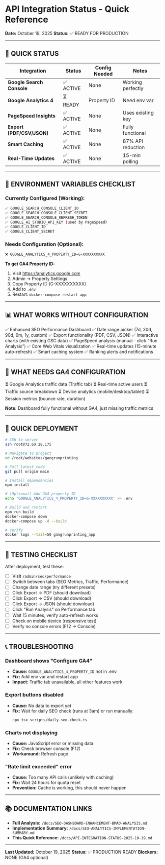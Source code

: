 # API Integration Status - Quick Reference

**Date:** October 19, 2025
**Status:** ✅ READY FOR PRODUCTION

---

## 🎯 **QUICK STATUS**

| Integration               | Status    | Config Needed | Notes             |
| ------------------------- | --------- | ------------- | ----------------- |
| **Google Search Console** | ✅ ACTIVE | None          | Working perfectly |
| **Google Analytics 4**    | ⏳ READY  | Property ID   | Need env var      |
| **PageSpeed Insights**    | ✅ ACTIVE | None          | Uses existing key |
| **Export (PDF/CSV/JSON)** | ✅ ACTIVE | None          | Fully functional  |
| **Smart Caching**         | ✅ ACTIVE | None          | 87% API reduction |
| **Real-Time Updates**     | ✅ ACTIVE | None          | 15-min polling    |

---

## 🔧 **ENVIRONMENT VARIABLES CHECKLIST**

### **Currently Configured (Working):**

```bash
✅ GOOGLE_SEARCH_CONSOLE_CLIENT_ID
✅ GOOGLE_SEARCH_CONSOLE_CLIENT_SECRET
✅ GOOGLE_SEARCH_CONSOLE_REFRESH_TOKEN
✅ GOOGLE_AI_STUDIO_API_KEY (used by PageSpeed)
✅ GOOGLE_CLIENT_ID
✅ GOOGLE_CLIENT_SECRET
```

### **Needs Configuration (Optional):**

```bash
❌ GOOGLE_ANALYTICS_4_PROPERTY_ID=G-XXXXXXXXXX
```

**To get GA4 Property ID:**

1. Visit https://analytics.google.com
2. Admin → Property Settings
3. Copy Property ID (G-XXXXXXXXXX)
4. Add to `.env`
5. Restart: `docker-compose restart app`

---

## 📊 **WHAT WORKS WITHOUT CONFIGURATION**

✅ Enhanced SEO Performance Dashboard
✅ Date range picker (7d, 30d, 90d, 6m, 1y, custom)
✅ Export functionality (PDF, CSV, JSON)
✅ Interactive charts (with existing GSC data)
✅ PageSpeed analysis (manual - click "Run Analysis")
✅ Core Web Vitals visualization
✅ Real-time updates (15-minute auto-refresh)
✅ Smart caching system
✅ Ranking alerts and notifications

---

## 📝 **WHAT NEEDS GA4 CONFIGURATION**

⏳ Google Analytics traffic data (Traffic tab)
⏳ Real-time active users
⏳ Traffic source breakdown
⏳ Device analytics (mobile/desktop/tablet)
⏳ Session metrics (bounce rate, duration)

**Note:** Dashboard fully functional without GA4, just missing traffic metrics

---

## 🚀 **QUICK DEPLOYMENT**

```bash
# SSH to server
ssh root@72.60.28.175

# Navigate to project
cd /root/websites/gangrunprinting

# Pull latest code
git pull origin main

# Install dependencies
npm install

# (Optional) Add GA4 property ID
echo 'GOOGLE_ANALYTICS_4_PROPERTY_ID=G-XXXXXXXXXX' >> .env

# Build and restart
npm run build
docker-compose down
docker-compose up -d --build

# Verify
docker logs --tail=50 gangrunprinting_app
```

---

## 🧪 **TESTING CHECKLIST**

After deployment, test these:

- [ ] Visit `/admin/seo/performance`
- [ ] Switch between tabs (SEO Metrics, Traffic, Performance)
- [ ] Change date range (try different presets)
- [ ] Click Export → PDF (should download)
- [ ] Click Export → CSV (should download)
- [ ] Click Export → JSON (should download)
- [ ] Click "Run Analysis" on Performance tab
- [ ] Wait 15 minutes, verify auto-refresh works
- [ ] Check on mobile device (responsive test)
- [ ] Verify no console errors (F12 → Console)

---

## 📞 **TROUBLESHOOTING**

### **Dashboard shows "Configure GA4"**

- **Cause:** `GOOGLE_ANALYTICS_4_PROPERTY_ID` not in .env
- **Fix:** Add env var and restart app
- **Impact:** Traffic tab unavailable, all other features work

### **Export buttons disabled**

- **Cause:** No data to export yet
- **Fix:** Wait for daily SEO check (runs at 3am) or run manually:
  ```bash
  npx tsx scripts/daily-seo-check.ts
  ```

### **Charts not displaying**

- **Cause:** JavaScript error or missing data
- **Fix:** Check browser console (F12)
- **Workaround:** Refresh page

### **"Rate limit exceeded" error**

- **Cause:** Too many API calls (unlikely with caching)
- **Fix:** Wait 24 hours for quota reset
- **Prevention:** Cache is working, this should never happen

---

## 📚 **DOCUMENTATION LINKS**

- **Full Analysis:** `/docs/SEO-DASHBOARD-ENHANCEMENT-BMAD-ANALYSIS.md`
- **Implementation Summary:** `/docs/SEO-ANALYTICS-IMPLEMENTATION-SUMMARY.md`
- **This Quick Reference:** `/docs/API-INTEGRATION-STATUS-2025-10-19.md`

---

**Last Updated:** October 19, 2025
**Status:** ✅ PRODUCTION READY
**Blockers:** NONE (GA4 optional)
